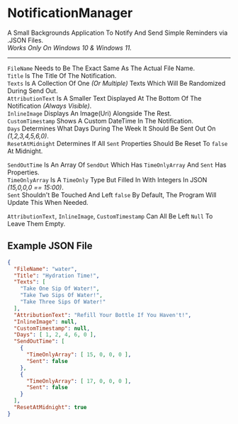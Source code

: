 # NotificationManager
A Small Backgrounds Application To Notify And Send Simple Reminders via .JSON Files.  
*Works Only On Windows 10 & Windows 11.*  

---
`FileName` Needs to Be The Exact Same As The Actual File Name.  
`Title` Is The Title Of The Notification.  
`Texts` Is A Collection Of One *(Or Multiple)* Texts Which Will Be Randomized During Send Out.  
`AttributionText` Is A Smaller Text Displayed At The Bottom Of The Notification *(Always Visible)*.  
`InlineImage` Displays An Image(Uri) Alongside The Rest.  
`CustomTimestamp` Shows A Custom DateTime In The Notification.  
`Days` Determines What Days During The Week It Should Be Sent Out On *(1,2,3,4,5,6,0)*.  
`ResetAtMidnight` Determines If All `Sent` Properties Should Be Reset To `false` At Midnight.  

`SendOutTime` Is An Array Of `SendOut` Which Has `TimeOnlyArray` And `Sent` Has Properties.  
`TimeOnlyArray` Is A `TimeOnly` Type But Filled In With Integers In JSON *(15,0,0,0 == 15:00)*.  
`Sent` Shouldn't Be Touched And Left `false` By Default, The Program Will Update This When Needed.

`AttributionText`, `InlineImage`, `CustomTimestamp` Can All Be Left `Null` To Leave Them Empty.  

## Example JSON File
```json
{
  "FileName": "water",
  "Title": "Hydration Time!",
  "Texts": [
    "Take One Sip Of Water!",
    "Take Two Sips Of Water!",
    "Take Three Sips Of Water!"
  ],
  "AttributionText": "Refill Your Bottle If You Haven't!",
  "InlineImage": null,
  "CustomTimestamp": null,
  "Days": [ 1, 2, 4, 6, 0 ],
  "SendOutTime": [
    {
      "TimeOnlyArray": [ 15, 0, 0, 0 ],
      "Sent": false
    },
    {
      "TimeOnlyArray": [ 17, 0, 0, 0 ],
      "Sent": false
    }
  ],
  "ResetAtMidnight": true
}
```
